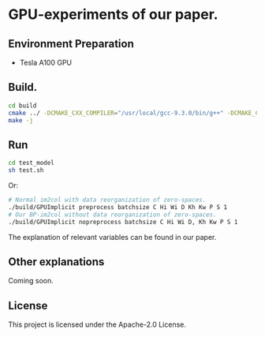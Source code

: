 # GPU-experiments of our paper.

## Environment Preparation
* Tesla A100 GPU

## Build.
```sh
cd build
cmake ../ -DCMAKE_CXX_COMPILER="/usr/local/gcc-9.3.0/bin/g++" -DCMAKE_C_COMPILER="/usr/local/gcc-9.3.0/bin/gcc"
make -j
```

## Run
```sh
cd test_model
sh test.sh
```
Or:
```sh
# Normal im2col with data reorganization of zero-spaces.
./build/GPUImplicit preprocess batchsize C Hi Wi D Kh Kw P S 1
# Our BP-im2col without data reorganization of zero-spaces.
./build/GPUImplicit nopreprocess batchsize C Hi Wi D, Kh Kw P S 1
```
The explanation of relevant variables can be found in our paper.

## Other explanations
Coming soon.

## License

This project is licensed under the Apache-2.0 License.
